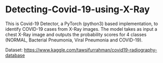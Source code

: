 # Detecting-Covid-19-using-X-Ray

This is Covid-19 Detector, a PyTorch (python3) based implementation, to identify COVID-19 cases from X-Ray images. The model takes as input a chest X-Ray image and outputs the probability scores for 4 classes (NORMAL, Bacterial Pneumonia, Viral Pneumonia and COVID-19).

Dataset: https://www.kaggle.com/tawsifurrahman/covid19-radiography-database
